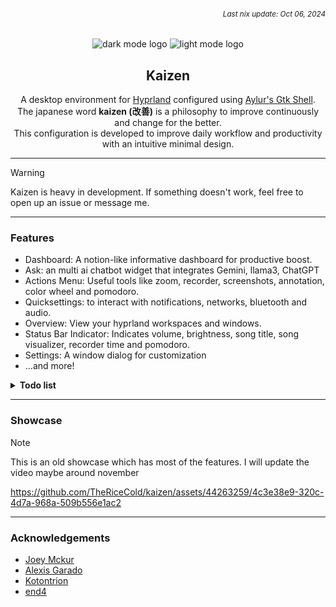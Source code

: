 ###### *<div align=right><sub>Last nix update: Oct 06, 2024</sub></div>*

<div align=center>

![dark mode logo](https://github.com/thericecold/kaizen/blob/main/ags/assets/logo-dark.png#gh-dark-mode-only)
![light mode logo](https://github.com/thericecold/kaizen/blob/main/ags/assets/logo-light.png#gh-light-mode-only)
## Kaizen
A desktop environment for [Hyprland](https://github.com/hyprwm/Hyprland) configured using [Aylur's Gtk Shell](https://github.com/aylur/ags).<br/>
The japanese word **kaizen (改善)** is a philosophy to improve continuously and change for the better.<br/>
This configuration is developed to improve daily workflow and productivity with an intuitive minimal design.

</div>

---

> [!WARNING]
> Kaizen is heavy in development. If something doesn't work, feel free to open up an issue or message me.

---
### Features
- Dashboard: A notion-like informative dashboard for productive boost.
- Ask: an multi ai chatbot widget that integrates Gemini, llama3, ChatGPT
- Actions Menu: Useful tools like zoom, recorder, screenshots, annotation, color wheel and pomodoro.
- Quicksettings: to interact with notifications, networks, bluetooth and audio.
- Overview: View your hyprland workspaces and windows.
- Status Bar Indicator: Indicates volume, brightness, song title, song visualizer, recorder time and pomodoro.
- Settings: A window dialog for customization
- ...and more!

<details>
  <summary><b>Todo list</b></summary>

##### Windows/Widgets
- [x] Status bar(topbar)
- [x] Workspace and window clients overview
- [x] App Launcher
- [x] Quicksettings
- [x] Calendar
- [ ] Lockscreen (available but will be updated)
- [ ] Greeter

##### Ask (chatbot)
- [x] Gemini
- [ ] ChatGPT
- [ ] llama

##### Dashboard
- [x] spotify player
- [x] weather widget
- [x] github contributions widget
- [x] date and time progress widget
- [ ] random knowledge widget
- [x] quotes
- [x] facts
- [x] verses
- [ ] questions
- [ ] task warrior (WIP)
- [ ] calculator

##### Popups
- [x] Music Player
- [x] Notifications
- [x] On-screen Keyboard
- [x] Color wheel and picker tool
- [x] Annotation tool (screen drawing)

##### Settings dialog
- [x] colors
- [x] UI and Hyprland
- [ ] dashboard

</details>


---
### Showcase

> [!NOTE]
> This is an old showcase which has most of the features. I will update the video maybe around november

https://github.com/TheRiceCold/kaizen/assets/44263259/4c3e38e9-320c-4d7a-968a-509b556e1ac2

---
### Acknowledgements
- [Joey Mckur](https://github.com/aylur/ags)
- [Alexis Garado](https://github.com/garado)
- [Kotontrion](https://github.com/kotontrion/dotfiles)
- [end4](https://github.com/end-4/dots-hyprland)
